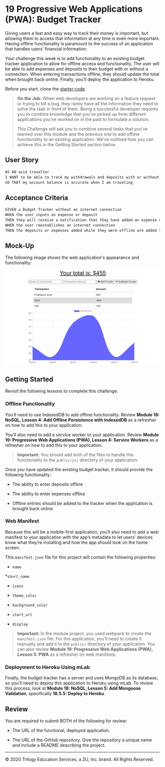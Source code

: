 # 19 Progressive Web Applications (PWA): Budget Tracker

Giving users a fast and easy way to track their money is important, but allowing them to access that information at any time is even more important. Having offline functionality is paramount to the success of an application that handles users’ financial information.

Your challenge this week is to add functionality to an existing budget tracker application to allow for offline access and functionality. The user will be able to add expenses and deposits to their budget with or without a connection. When entering transactions offline, they should update the total when brought back online. Finally, you’ll deploy the application to Heroku.

Before you start, clone the [starter code](https://github.com/coding-boot-camp/symmetrical-bassoon).

> **On the Job:** When web developers are working on a feature request or trying to kill a bug, they rarely have all the information they need to solve the task in front of them. Being a successful developer requires you to combine knowledge that you’ve picked up from different applications you’ve worked on in the past to formulate a solution.
> 
> This Challenge will ask you to combine several tasks that you’ve learned over this module and the previous one to add offline functionality to an existing application. We’ve outlined how you can achieve this in the Getting Started section below.


## User Story

```md
AS AN avid traveller
I WANT to be able to track my withdrawals and deposits with or without a data/internet connection
SO THAT my account balance is accurate when I am traveling 
```

## Acceptance Criteria

```md
GIVEN a Budget Tracker without an internet connection
WHEN the user inputs an expense or deposit
THEN they will receive a notification that they have added an expense or deposit
WHEN the user reestablishes an internet connection
THEN the deposits or expenses added while they were offline are added to their transaction history and their totals are updated
```

## Mock-Up

The following image shows the web application's appearance and functionality:

![Challenge Demo](./Assets/19-pwa-homework-demo-01.png)


## Getting Started

Revisit the following lessons to complete this challenge:

### Offline Functionality

You’ll need to use IndexedDB to add offline functionality. Review **Module 18: NoSQL, Lesson 4: Add Offline Persistence with IndexedDB** as a refresher on how to add this to your application.

You’ll also need to add a service worker to your application. Review **Module 19: Progressive Web Applications (PWA), Lesson 4: Service Workers** as a refresher on how to add this to your application.

> **Important:** You should add both of the files to handle this functionality to the `public/js/` directory of your application.

Once you have updated the existing budget tracker, it should provide the following functionality:

* The ability to enter deposits offline

* The ability to enter expenses offline

* Offline entries should be added to the tracker when the application is brought back online

### Web Manifest

Because this will be a mobile-first application, you’ll also need to add a web manifest to your application with the app’s metadata to let users’ devices know what they’re installing and how the app should look on the home screen.

This `manifest.json` file for this project will contain the following properties:

* `name`

*`short_name`

* `icons`

* `theme_color`

* `background_color`

* `start_url`

* `display`

> **Important:** In the module project, you used webpack to create the `manifest.json` file. For this application, you’ll need to create it manually and add it to the `public/` directory of your application. You can also review **Module 19: Progressive Web Applications (PWA), Lesson 5: PWA** as a refresher on web manifests.

### Deployment to Heroku Using mLab

Finally, the budget tracker has a server and uses MongoDB as its database, so you’ll need to deploy this application to Heroku using mLab. To review this process, look at **Module 18: NoSQL, Lesson 5: Add Mongoose Validation**, specifically **18.5.5: Deploy to Heroku**.


## Review

You are required to submit BOTH of the following for review:

* The URL of the functional, deployed application.

* The URL of the GitHub repository. Give the repository a unique name and include a README describing the project.

- - -
© 2020 Trilogy Education Services, a 2U, Inc. brand. All Rights Reserved.